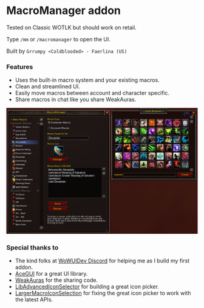 # MacroManager addon
Tested on Classic WOTLK but should work on retail.

Type `/mm` or `/macromanager` to open the UI.

Built by `Grrumpy <Coldblooded> - Faerlina (US)`

### Features
- Uses the built-in macro system and your existing macros.
- Clean and streamlined UI.
- Easily move macros between account and character specific.
- Share macros in chat like you share WeakAuras.

<img src="ui.png" width="800">



### Special thanks to
- The kind folks at [WoWUIDev Discord](https://discord.gg/h7WSRf8) for helping me as I build my first addon.
- [AceGUI](https://www.wowace.com/projects/ace3/pages/ace-gui-3-0-tutorial) for a great UI library.
- [WeakAuras](https://wago.io/weakauras) for the sharing code.
- [LibAdvancedIconSelector](https://www.curseforge.com/wow/addons/libadvancediconselector-1-0) for building a great icon picker.
- [LargerMacroIconSelection](https://www.curseforge.com/wow/addons/larger-macro-icon-selection) for fixing the great icon picker to work with the latest APIs.


